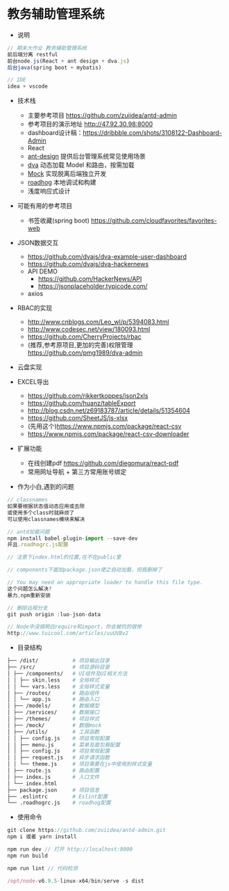 # 教务辅助管理系统

* 说明

```js
// 期末大作业 教务辅助管理系统
前后端分离 restful
前台node.js(React + ant design + dva.js)
后台java(spring boot + mybatis)

// IDE
idea + vscode
```

* 技术栈
    * 主要参考项目 https://github.com/zuiidea/antd-admin
    * 参考项目的演示地址 http://47.92.30.98:8000
    * dashboard设计稿：<https://dribbble.com/shots/3108122-Dashboard-Admin>
    * React
    * [ant-design](https://github.com/ant-design/ant-design) 提供后台管理系统常见使用场景
    * [dva](https://github.com/dvajs/dva) 动态加载 Model 和路由，按需加载
    * [Mock](https://github.com/nuysoft/Mock) 实现脱离后端独立开发
    * [roadhog](https://github.com/sorrycc/roadhog) 本地调试和构建
    * 浅度响应式设计

* 可能有用的参考项目
    * 书签收藏(spring boot) https://github.com/cloudfavorites/favorites-web

* JSON数据交互
    * https://github.com/dvajs/dva-example-user-dashboard
    * https://github.com/dvajs/dva-hackernews
    * API DEMO
        * https://github.com/HackerNews/API
        * https://jsonplaceholder.typicode.com/
    * axios

* RBAC的实现
    * http://www.cnblogs.com/Leo_wl/p/5394083.html
    * http://www.codesec.net/view/180093.html
    * https://github.com/CherryProjects/rbac
    * (推荐,参考原项目,更加的完善)权限管理 https://github.com/pmg1989/dva-admin

* 云盘实现

* EXCEL导出
    * https://github.com/rikkertkoppes/json2xls
    * https://github.com/huanz/tableExport
    * http://blog.csdn.net/z69183787/article/details/51354604
    * https://github.com/SheetJS/js-xlsx
    * (先用这个)https://www.npmjs.com/package/react-csv
    * https://www.npmjs.com/package/react-csv-downloader

* 扩展功能
    * 在线创建pdf https://github.com/diegomura/react-pdf
    * 常用网址导航 + 第三方常用账号绑定

* 作为小白,遇到的问题

```js
// classnames
如果要根据状态值动态应用或去除
或使用多个class时就麻烦了
可以使用classnames模块来解决

// antd加载问题
npm install babel-plugin-import --save-dev
并且.roadhogrc.js配置

// 注意下index.html的位置,在不在public里

// components下面加package.json使之自动加载，但我删掉了

// You may need an appropriate loader to handle this file type.
这个问题怎么解决?
暴力,npm重新安装

// 删除远程分支
git push origin :luo-json-data

// Node中没搞明白require和import，你会被坑的很惨
http://www.tuicool.com/articles/uuUVBv2
```


* 目录结构

```bash
├── /dist/           # 项目输出目录
├── /src/            # 项目源码目录
│ ├── /components/   # UI组件及UI相关方法
│ │ ├── skin.less    # 全局样式
│ │ └── vars.less    # 全局样式变量
│ ├── /routes/       # 路由组件
│ │ └── app.js       # 路由入口
│ ├── /models/       # 数据模型
│ ├── /services/     # 数据接口
│ ├── /themes/       # 项目样式
│ ├── /mock/         # 数据mock
│ ├── /utils/        # 工具函数
│ │ ├── config.js    # 项目常规配置
│ │ ├── menu.js      # 菜单及面包屑配置
│ │ ├── config.js    # 项目常规配置
│ │ ├── request.js   # 异步请求函数
│ │ └── theme.js     # 项目需要在js中使用到样式变量
│ ├── route.js       # 路由配置
│ ├── index.js       # 入口文件
│ └── index.html
├── package.json     # 项目信息
├── .eslintrc        # Eslint配置
└── .roadhogrc.js    # roadhog配置
```

* 使用命令

```js
git clone https://github.com/zuiidea/antd-admin.git
npm i 或者 yarn install

npm run dev // 打开 http://localhost:8000
npm run build

npm run lint // 代码检测

/opt/node-v6.9.5-linux-x64/bin/serve -s dist
```
